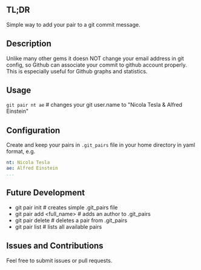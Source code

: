 ## TL;DR
Simple way to add your pair to a git commit message.

## Description
Unlike many other gems it doesn NOT change your email address in git config, so Github can associate your commit to github account properly.
This is especially useful for Github graphs and statistics.

## Usage
`git pair nt ae` # changes your git user.name to "Nicola Tesla & Alfred Einstein"

## Configuration
Create and keep your pairs in `.git_pairs` file in your home directory in yaml format, e.g.
```yml
nt: Nicola Tesla
ae: Alfred Einstein
...
```

## Future Development
 - git pair init # creates simple .git_pairs file
 - git pair add <initial> <full_name> # adds an author to .git_pairs
 - git pair delete <initial> # deletes a pair from .git_pairs
 - git pair list # lists all available pairs

## Issues and Contributions
Feel free to submit issues or pull requests.